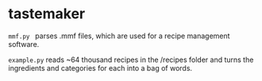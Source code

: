 # tastemaker

```mmf.py ```
parses .mmf files, which are used for a recipe management software.

```example.py```
reads ~64 thousand recipes in the /recipes folder and turns the ingredients and categories for each into a bag of words.
